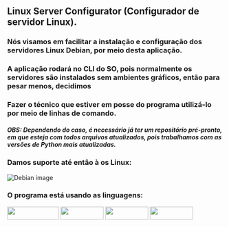 ## Linux Server Configurator (Configurador de servidor Linux).
### Nós visamos em facilitar a instalação e configuração dos servidores Linux Debian, por meio desta aplicação.
### A aplicação rodará no CLI do SO, pois normalmente os servidores são instalados sem ambientes gráficos, então para pesar menos, decidimos
### Fazer o técnico que estiver em posse do programa utilizá-lo por meio de linhas de comando.
##### OBS: Dependendo do caso, é necessário já ter um repositório pré-pronto, em que esteja com todos arquivos atualizados, pois trabalhamos com as versões de Python mais atualizadas.

### Damos suporte até então à os Linux:
![Debian image](https://img.shields.io/badge/Debian-A81D33?style=for-the-badge&logo=debian&logoColor=white)

### O programa está usando as linguagens:
<div>
    <img src="https://img.shields.io/badge/JavaScript-323330?style=for-the-badge&logo=javascript&logoColor=F7DF1E" height="30px" width="120px">
    <img src="https://img.shields.io/badge/HTML5-E34F26?style=for-the-badge&logo=html5&logoColor=white" height="30px" width="100px">
    <img src="https://img.shields.io/badge/CSS3-1572B6?style=for-the-badge&logo=css3&logoColor=white" height="30px" width="100px">
    <img src="https://img.shields.io/badge/Python-3776AB?style=for-the-badge&logo=python&logoColor=white" height="30px" width="100px">
</div>
